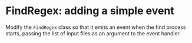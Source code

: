 # FindRegex: adding a simple event

Modify the `FindRegex` class so that it emits an event when the find process starts, passing the list of input files as an argument to the event handler.